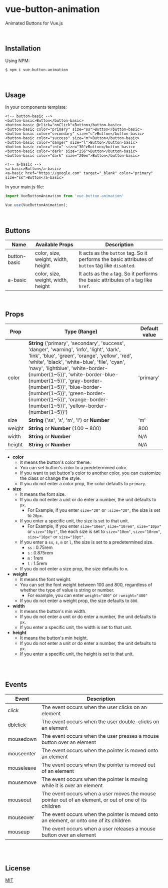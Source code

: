 # vue-button-animation
Animated Buttons for Vue.js

<br>

## Installation
Using NPM:
```bash
$ npm i vue-button-animation
```

<br>

## Usage
In your components template:
```vue
<!-- button-basic -->
<button-basic>Button</button-basic>
<button-basic @click="onClick">Button</button-basic>
<button-basic color="primary" size="ss">Button</button-basic>
<button-basic color="secondary" size="s">Button</button-basic>
<button-basic color="success" size="m">Button</button-basic>
<button-basic color="danger" size="l">Button</button-basic>
<button-basic color="info" size="30">Button</button-basic>
<button-basic color="dark" size="256">Button</button-basic>
<button-basic color="dark" size="20em">Button</button-basic>

<!-- a-basic -->
<a-basic>Button</a-basic>
<a-basic href="https://google.com" target="_blank" color="primary" size="ss">Button</a-basic>
```

In your main.js file:
```js
import VueButtonAnimation from 'vue-button-animation'

Vue.use(VueButtonAnimation);
```

<br>

## Buttons
| Name         | Available Props | Description   |
|--------------|-----------------|---------------|
| button-basic | color, size, weight, width, height | It acts as the `button` tag. So it performs the basic attributes of `button` tag like `disabled`. |
| a-basic      | color, size, weight, width, height | It acts as the `a` tag. So it performs the basic attributes of `a` tag like `href`. |

<br>

## Props
| Prop     | Type (Range) | Default value |
|----------|--------------|---------------|
| color    | **String** ('primary', 'secondary', 'success', 'danger', 'warning', 'info', 'light', 'dark', 'link', 'blue', 'green', 'orange', 'yellow', 'red', 'white', 'black', 'white-blue', 'file', 'cyan', 'navy', 'lightblue', 'white-border-{number(1\~5)}', 'white-border-blue-{number(1\~5)}', 'gray-border-{number(1\~5)}', 'blue-border-{number(1\~5)}', 'green-border-{number(1\~5)}', 'orange-border-{number(1\~5)}', 'yellow-border-{number(1\~5)}') | 'primary' |
| size     | **String** ('ss', 's', 'm', 'l') or **Number** | 'm' |
| weight   | **String** or **Number** (100 ~ 800) | 800 |
| width    | **String** or **Number** | N/A |
| height   | **String** or **Number** | N/A |

* **color**
    * It means the button's color theme.
    * You can set button's color to a predetermined color.
    * If you want to set button's color to another color, you can customize the class or change the style.
    * If you do not enter a color prop, the color defaults to `primary`.
* **size**
    * It means the font size.
    * If you do not enter a unit or do enter a number, the unit defaults to `px`.
        * For Example, if you enter `size="20"` or `:size="20"`, the size is set to `20px`.
    * If you enter a specific unit, the size is set to that unit.
        * For Example, If you enter `size="10em"`, `size="10rem"`, `size="10px"` or `size="10pt"`, the each size is set to `size="10em"`, `size="10rem"`, `size="10px"` or `size="10pt"`.
    * If you enter a `ss`, `s`, `m` or `l`, the size is set to a predetermined size.
        * `ss` : 0.75rem
        * `s` : 0.875rem
        * `m` : 1rem
        * `l` : 1.5rem
    * If you do not enter a size prop, the size defaults to `m`.
* **weight**
    * It means the font weight.
    * You can set the font weight between 100 and 800, regardless of whether the type of value is string or number.
        * For example, you can enter `weight="400"` or `:weight="400"`
    * If you do not enter a weight prop, the size defaults to `800`.
* **width**
    * It means the button's min width.
    * If you do not enter a unit or do enter a number, the unit defaults to `px`.
    * If you enter a specific unit, the width is set to that unit.
* **height**
    * It means the button's min height.
    * If you do not enter a unit or do enter a number, the unit defaults to `px`.
    * If you enter a specific unit, the height is set to that unit.

<br><br>

## Events
| Event      | Description |
|------------|-------------|
| click      | The event occurs when the user clicks on an element |
| dblclick   | The event occurs when the user double-clicks on an element |
| mousedown  | The event occurs when the user presses a mouse button over an element |
| mouseenter | The event occurs when the pointer is moved onto an element |
| mouseleave | The event occurs when the pointer is moved out of an element |
| mousemove  | The event occurs when the pointer is moving while it is over an element |
| mouseout   | The event occurs when a user moves the mouse pointer out of an element, or out of one of its children |
| mouseover  | The event occurs when the pointer is moved onto an element, or onto one of its children |
| mouseup    | The event occurs when a user releases a mouse button over an element |

<br><br>

## License
[MIT](https://opensource.org/licenses/MIT)

<br>

